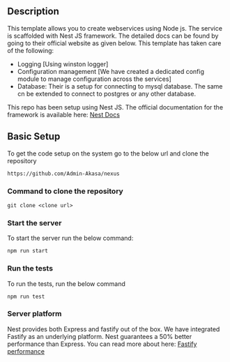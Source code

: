 ## Description

This template allows you to create webservices using Node js. The service is scaffolded with Nest JS framework. The detailed docs can be found by going to their official website as given below. This template has taken care of the following:

- Logging [Using winston logger]
- Configuration management [We have created a dedicated config module to manage configuration across the services]
- Database: Their is a setup for connecting to mysql database. The same cn be extended to connect to postgres or any other database.

This repo has been setup using Nest JS. The official documentation for the framework is available here:
[Nest Docs](https://docs.nestjs.com/)

## Basic Setup

To get the code setup on the system go to the below url and clone the repository

```
https://github.com/Admin-Akasa/nexus
```

### Command to clone the repository

```
git clone <clone url>
```

### Start the server

To start the server run the below command:

```
npm run start
```

### Run the tests

To run the tests, run the below command

```
npm run test
```

### Server platform

Nest provides both Express and fastify out of the box. We have integrated Fastify as an underlying platform. Nest guarantees a 50% better performance than Express. You can read more about here:
[Fastify performance](https://docs.nestjs.com/techniques/performance)
